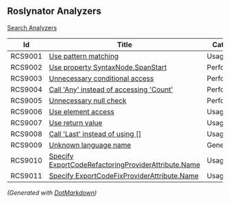 ## Roslynator Analyzers

[Search Analyzers](http://pihrt.net/Roslynator/Analyzers)

| Id  | Title | Category | Severity |
| --- | ----- | -------- | -------- |
| RCS9001 | [Use pattern matching](../../docs/analyzers/RCS9001.md) | Usage | Hidden |
| RCS9002 | [Use property SyntaxNode.SpanStart](../../docs/analyzers/RCS9002.md) | Performance | Info |
| RCS9003 | [Unnecessary conditional access](../../docs/analyzers/RCS9003.md) | Performance | Info |
| RCS9004 | [Call 'Any' instead of accessing 'Count'](../../docs/analyzers/RCS9004.md) | Performance | Info |
| RCS9005 | [Unnecessary null check](../../docs/analyzers/RCS9005.md) | Performance | Info |
| RCS9006 | [Use element access](../../docs/analyzers/RCS9006.md) | Usage | Info |
| RCS9007 | [Use return value](../../docs/analyzers/RCS9007.md) | Usage | Warning |
| RCS9008 | [Call 'Last' instead of using \[\]](../../docs/analyzers/RCS9008.md) | Usage | Info |
| RCS9009 | [Unknown language name](../../docs/analyzers/RCS9009.md) | General | Warning |
| RCS9010 | [Specify ExportCodeRefactoringProviderAttribute.Name](../../docs/analyzers/RCS9010.md) | Usage | Hidden |
| RCS9011 | [Specify ExportCodeFixProviderAttribute.Name](../../docs/analyzers/RCS9011.md) | Usage | Hidden |


*\(Generated with [DotMarkdown](http://github.com/JosefPihrt/DotMarkdown)\)*